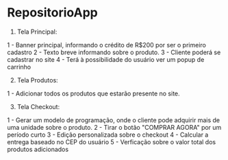 # RepositorioApp

1) Tela Principal:

1 - Banner principal, informando o crédito de R$200 por ser o primeiro cadastro
2 - Texto breve informando sobre o produto.
3 - Cliente poderá se cadastrar no site
4 - Terá à possibilidade do usuário ver um popup de carrinho 


2) Tela Produtos:

1 - Adicionar todos os produtos que estarão presente no site.


3) Tela Checkout: 

1 - Gerar um modelo de programação, onde o cliente pode adquirir mais de uma unidade sobre o produto. 
2 - Tirar o botão "COMPRAR AGORA" por um período curto
3 - Edição personalizada sobre o checkout 
4 - Calcular a entrega baseado no CEP do usuário 
5 - Verficação sobre o valor total dos produtos adicionados 
